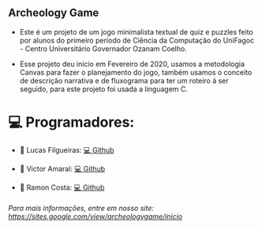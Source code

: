 ## Archeology Game

- Este é um projeto de um jogo minimalista textual de quiz e puzzles feito por alunos do primeiro período de Ciência da Computação do UniFagoc - Centro Universitário Governador Ozanam Coelho.

- Esse projeto deu início em Fevereiro de 2020, usamos a metodologia Canvas para fazer o planejamento do jogo, também usamos o conceito de descrição narrativa e de fluxograma para ter um roteiro á ser seguido, para este projeto foi usada a linguagem C.

# :computer: Programadores:
  - :speech_balloon: Lucas Filgueiras: <a href="https://github.com/LucasFilgueiras" rel="nofollow">:computer: Github </a>

  - :speech_balloon: Victor Amaral: <a href="https://github.com/Fri5Day" rel="nofollow">:computer: Github </a>

  - :speech_balloon: Ramon Costa: <a href="https://instagram.com/gaspor3" rel="nofollow">:computer: Github </a>


###### Para mais informações, entre em nosso site: https://sites.google.com/view/archeologygame/início
